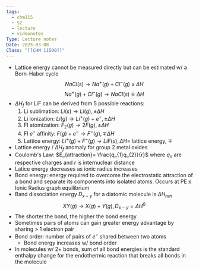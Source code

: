 ```yaml
---
tags:
  - chm115
  - S2
  - lecture
  - videonotes
Type: Lecture notes
Date: 2025-03-08
Class: "[[CHM 11500]]"
---
```

- Lattice energy cannot be measured directly but can be estimated w/ a Born-Haber cycle
$$NaCl(s)\to Na^+(g)+Cl^-(g)\pm\Delta H$$
$$Na^+(g)+Cl^-(g)\to NaCl(s)\mp\Delta H$$
- $\Delta H_{f}$ for LiF can be derived from 5 possible reactions:
	1. Li sublimation: $Li(s)\to Li(g),\pm\Delta H$
	2. Li ionization: $Li(g)\to Li^+(g)+e^-,\pm\Delta H$
	3. Fl atomization: $F_{2}(g)\to2F(g),\pm\Delta H$
	4. Fl $e^-$ affinity: $F(g)+e^-\to F^-(g),\mp\Delta H$
	5. Lattice energy: $Li^+(g)+F^-(g)\to LiF(s),\Delta H=$ lattice energy, $\mp$
- Lattice energy / $\Delta H_{f}$ anomaly for group 2 metal oxides
- Coulomb's Law: $E_{attraction}= \frac{q_{1}q_{2}}{r}$ where $q_{n}$ are respective charges and $r$ is internuclear distance
- Latice energy decreases as ionic radius increases
- Bond energy: energy required to overcome the electrostatic attraction of a bond and separate its components into isolated atoms. Occurs at PE x Ionic Radius graph equilibrium
- Band dissociation energy $D_{x-y}$ for a diatomic molecule is $\Delta H_{rxn}$
$$XY(g)\to X(g)+Y(g),D_{x-y}=\Delta H^0$$
- The shorter the bond, the higher the bond energy
- Sometimes pairs of atoms can gain greater energy advantage by sharing > 1 electron pair
- Bond order: number of pairs of $e^-$ shared between two atoms
	- Bond energy increases w/ bond order
- In molecules w/ 2+ bonds, sum of all bond energies is the standard enthalpy change for the endothermic reaction that breaks all bonds in the molecule